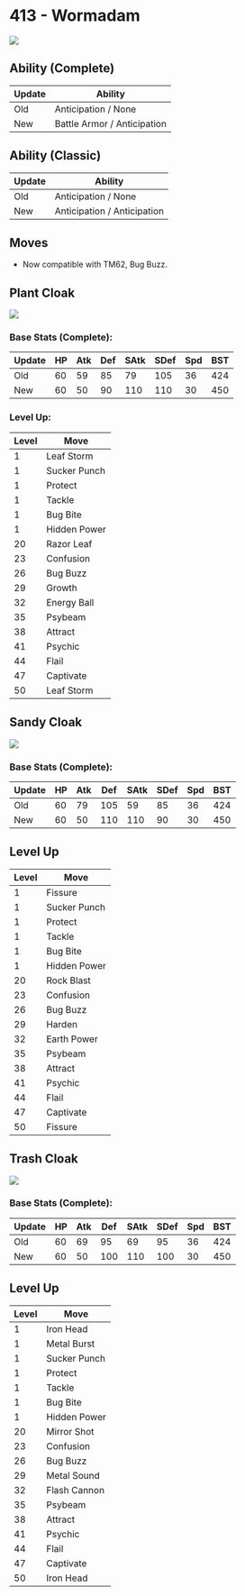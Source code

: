 # 413 - Wormadam
![][413]

## Ability (Complete)
Update | Ability
---    | ---
Old    | Anticipation / None
New    | Battle Armor / Anticipation

## Ability (Classic)
Update | Ability
---    | ---
Old    | Anticipation / None
New    | Anticipation / Anticipation

## Moves
 - Now compatible with TM62, Bug Buzz.

## Plant Cloak
![][413-plant]

### Base Stats (Complete):
Update | HP | Atk | Def | SAtk | SDef | Spd | BST
---    | ---| --- | --- | ---  | ---  | --- | ---
Old    | 60 |  59 |  85 |  79  |  105  |  36  |  424
New    | 60 |  50 |  90 |  110  |  110  |  30  |  450

### Level Up:

Level | Move
---   | ---
  1   | Leaf Storm
  1   | Sucker Punch
  1   | Protect
  1   | Tackle
  1   | Bug Bite
  1   | Hidden Power
 20   | Razor Leaf
 23   | Confusion
 26   | Bug Buzz
 29   | Growth
 32   | Energy Ball
 35   | Psybeam
 38   | Attract
 41   | Psychic
 44   | Flail
 47   | Captivate
 50   | Leaf Storm

## Sandy Cloak
![][413-sandy]

### Base Stats (Complete):
Update | HP | Atk | Def | SAtk | SDef | Spd | BST
---    | ---| --- | --- | ---  | ---  | --- | ---
Old    | 60 |  79 |  105 |  59  |  85  |  36  |  424
New    | 60 |  50 |  110 |  110  |  90  |  30  |  450

## Level Up

Level | Move
---   | ---
  1   | Fissure
  1   | Sucker Punch
  1   | Protect
  1   | Tackle
  1   | Bug Bite
  1   | Hidden Power
 20   | Rock Blast
 23   | Confusion
 26   | Bug Buzz
 29   | Harden
 32   | Earth Power
 35   | Psybeam
 38   | Attract
 41   | Psychic
 44   | Flail
 47   | Captivate
 50   | Fissure

## Trash Cloak
![][413-trash]

### Base Stats (Complete):
Update | HP | Atk | Def | SAtk | SDef | Spd | BST
---    | ---| --- | --- | ---  | ---  | --- | ---
Old    | 60 |  69 |  95 |  69  |  95  |  36  |  424
New    | 60 |  50 |  100 |  110  |  100  |  30  |  450

## Level Up

Level | Move
---   | ---
  1   | Iron Head
  1   | Metal Burst
  1   | Sucker Punch
  1   | Protect
  1   | Tackle
  1   | Bug Bite
  1   | Hidden Power
 20   | Mirror Shot
 23   | Confusion
 26   | Bug Buzz
 29   | Metal Sound
 32   | Flash Cannon
 35   | Psybeam
 38   | Attract
 41   | Psychic
 44   | Flail
 47   | Captivate
 50   | Iron Head



[413-plant]: ../img/pokemon/413-plant.png
[413-sandy]: ../img/pokemon/413-sandy.png
[413-trash]: ../img/pokemon/413-trash.png
[413]: ../img/pokemon/413.png

